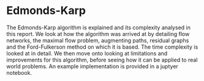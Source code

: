 # Edmonds-Karp
The Edmonds-Karp algorithm is explained and its complexity analysed in this report. We look at how the algorithm was
arrived at by detailing flow networks, the maximal flow problem, augmenting paths, residual graphs and the Ford-Fulkerson
method on which it is based. The time complexity is looked at in detail. We then move onto looking at limitations and
improvements for this algorithm, before seeing how it can be applied to real world problems. An example implementation is provided in a juptyer notebook.

